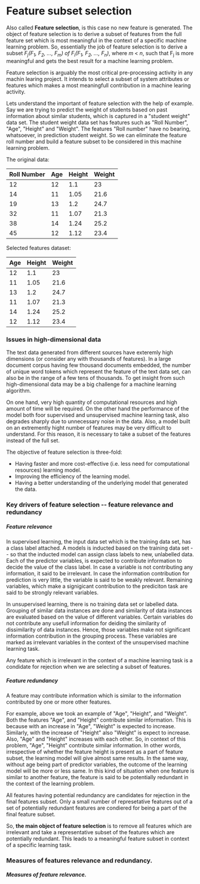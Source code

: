 # Feature subset selection


Also called **Feature selection**, is this case no new feature is generated. The object of feature selection is to derive a subset of features from the full feature set which is most meaningful in the context of a specific machine learning problem. So, essentially the job of feature selection is to derive a subset *F<sub>j</sub>(F<sub>1</sub>, F<sub>2</sub>, ..., F<sub>m</sub>) of F<sub>i</sub>(F<sub>1</sub>, F<sub>2</sub>, ..., F<sub>n</sub>)*, where  *m* < *n*, such that F<sub>j</sub> is more meaningful and gets the best result for a machine learning problem.


Feature selection is arguably the most critical pre-processing activity in any machin learing project. It intends to select a subset of system attributes or features which makes a most meaningfull contribution in a machine learing activity.

Lets understand the important of feature selection with the help of example. Say we are trying to predict the weight of students based on past information about similar students, which is captured in a "student weight" data set. The student weight data set has features such as "Roll Number", "Age", "Height" and "Weight". The features "Roll number" have no bearing, whatsoever, in prediction student weight. So we can eliminate the feature roll number and build a feature subset to be considered in this machine learning problem.

The original data:

| Roll Number | Age | Height | Weight |
|-----|-----|-----|-----|
| 12 | 12 | 1.1 | 23 |
| 14 | 11 | 1.05 | 21.6 |
| 19 | 13 | 1.2 | 24.7 |
| 32 | 11 | 1.07 | 21.3 |
| 38 | 14 | 1.24 | 25.2 |
| 45 | 12 | 1.12 | 23.4 |

Selected features dataset:

| Age | Height | Weight |
|-----|-----|-----|
| 12 | 1.1 | 23 |
| 11 | 1.05 | 21.6 |
| 13 | 1.2 | 24.7 |
| 11 | 1.07 | 21.3 |
| 14 | 1.24 | 25.2 |
| 12 | 1.12 | 23.4 |



### Issues in high-dimensional data

The text data generated from different sources have exteremly high dimensions (or consider any with thousands of features). In a large document corpus having few thousand documents embedded, the number of unique word tokens which represent the feature of the text data set, can also be in the range of a few tens of thousands. To get insight from such high-dimensional data may be a big challenge for a machine learning algorithm.

On one hand, very high quantity of computational resources and high amount of time will be required. On the other hand the performance of the model both foor supervised and unsupervised machine learning task, also degrades sharply due to unnecessary noise in the data. Also, a model built on an extremently hight number of features may be very difficult to understand. For this reason, it is necessary to take a subset of the features instead of the full set.

The objective of feature selection is three-fold:

- Having faster and more cost-effective (i.e. less need for computational resources) learning model.
- Improving the efficiency of the learning model.
- Having a better understanding of the underlying model that generated the data.

### Key drivers of feature selection -- feature relevance and redundancy

##### Feature relevance

In supervised learning, the input data set which is the training data set, has a class label attached. A models is inducted based on the training data set -- so that the inducted model can assign class labels to new, unlabelled data. Each of the predictor variables, is expected to contribute information to decide the value of the class label. In case a variable is not contributing any information, it said to be irrelevant. In case the information contribution for prediction is very little, the variable is said to be weakly relevant. Remaining variables, which make a signigicant contribution to the prediciton task are said to be strongly relevant variables.

In unsupervised learning, there is no training data set or labelled data. Grouping of similar data instances are done and similarity of data instances are evaluated based on the value of different variables. Certain variables do not contribute any usefull information for deiding the similarity of dissimilarity of data instances. Hence, those variables make not significant information contribution in the grouping process. These variables are marked as irrelevant variables in the context of the unsupervised machine learning task.

Any feature which is irrelevant in the context of a machine learning task is a condidate for rejection when we are selecting a subset of features.

##### Feature redundancy

A feature may contribute information which is similar to the information contributed by one or more other features.

For example, above we took an example of "Age", "Height", and "Weight". Both the features "Age", and "Height" contribute similar information. This is because with an increase in "Age", "Weight" is expected to increase. Similarly, with the increase of "Height" also "Weight" is expect to increase. Also, "Age" and "Height" increases with each other. So, in context of this problem, "Age", "Height" contribute similar information. In other words, irrespective of whether the feature height is present as a part of feature subset, the learning model will give almost same results. In the same way, without age being part of predictor variables, the outcome of the learning model will be more or less same. In this kind of situation when one feature is similar to another feature, the feature is said to be potentially redundant in the context of the learning problem.

All features having potential redundancy are candidates for rejection in the final features subset. Only a small number of represetative features out of a set of potentially redundant features are condiered for being a part of the final feature subset.

So, **the main object of feature selection** is to remove all features which are irrelevant and take a representative subset of the features which are potentially redundant. This leads to a meaningful feature subset in context of a specific learning task.


### Measures of features relevance and redundancy.

##### Measures of feature relevance.
